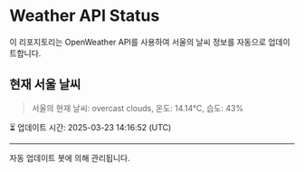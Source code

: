 
# Weather API Status

이 리포지토리는 OpenWeather API를 사용하여 서울의 날씨 정보를 자동으로 업데이트합니다.

## 현재 서울 날씨
> 서울의 현재 날씨: overcast clouds, 온도: 14.14°C, 습도: 43%

⏳ 업데이트 시간: 2025-03-23 14:16:52 (UTC)

---
자동 업데이트 봇에 의해 관리됩니다.
